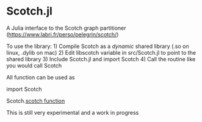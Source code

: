 # Scotch.jl

A Julia interface to the Scotch graph partitioner (https://www.labri.fr/perso/pelegrin/scotch/)

To use the library:
    1) Compile Scotch as a *dynamic* shared library (.so on linux, .dylib on mac)
    2) Edit libscotch variable in src/Scotch.jl to point to the shared library
    3) Include Scotch.jl and import Scotch
    4) Call the routine like you would call Scotch

All function can be used as

import Scotch

Scotch.[scotch function](arguments)

This is still very experimental and a work in progress
